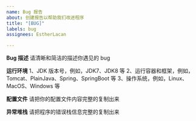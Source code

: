 ```yaml
---
name: Bug 报告
about: 创建报告以帮助我们改进程序
title: "[BUG]"
labels: bug
assignees: EstherLacan

---
```


**Bug 描述** 
请清晰和简洁的描述你遇见的 bug

**运行环境**
1、JDK 版本号，例如，JDK7、JDK8 等 
2、运行容器和框架，例如，Tomcat、PlainJava、Spring、SpringBoot 等
3、操作系统，例如，Linux、MacOS、Windows 等

**配置文件** 
请把你的配置文件内容完整的复制出来

**异常堆栈** 
请把程序的错误栈信息完整的复制出来
